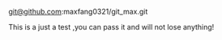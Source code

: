 git@github.com:maxfang0321/git_max.git 

This is a just a test ,you can pass it and will not lose anything!

